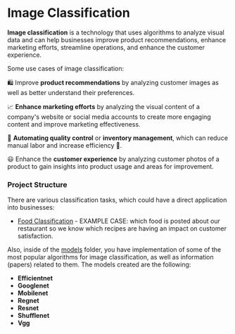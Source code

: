 # Image Classification

**Image classification** is a technology that uses algorithms to analyze visual data and can help businesses improve product recommendations, enhance marketing efforts, streamline operations, and enhance the customer experience.

Some use cases of image classification:

🛍️ Improve **product recommendations** by analyzing customer images as well as better understand their preferences.

📈 **Enhance marketing efforts** by analyzing the visual content of a company's website or social media accounts to create more engaging content and improve marketing effectiveness.

🤖 **Automating quality control** or **inventory management**, which can reduce manual labor and increase efficiency 🚀.

😃 Enhance the **customer experience** by analyzing customer photos of a product to gain insights into product usage and areas for improvement.


### Project Structure

There are various classification tasks, which could have a direct application into businesses:

- [Food Classification](./food-classification/) - EXAMPLE CASE: which food is posted about our restaurant so we know which recipes are having an impact on customer satisfaction.


Also, inside of the [models](./models/) folder, you have implementation of some of the most popular algorithms for image classification, as well as information (papers) related to them. The models created are the following:
- **Efficientnet**
- **Googlenet**
- **Mobilenet**
- **Regnet**
- **Resnet**
- **Shufflenet**
- **Vgg**

